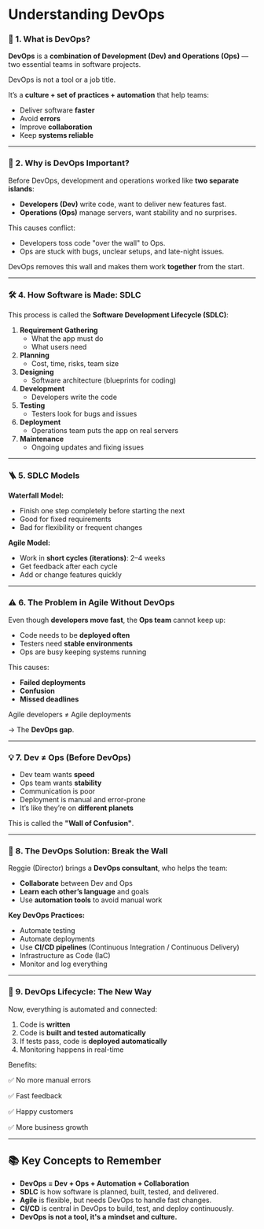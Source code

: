 # Understanding DevOps

### 🧠 1. What is DevOps?

**DevOps** is a **combination of Development (Dev) and Operations (Ops)** — two essential teams in software projects.

DevOps is not a tool or a job title.

It’s a **culture + set of practices + automation** that help teams:

- Deliver software **faster**
- Avoid **errors**
- Improve **collaboration**
- Keep **systems reliable**

---

### 🎯 2. Why is DevOps Important?

Before DevOps, development and operations worked like **two separate islands**:

- **Developers (Dev)** write code, want to deliver new features fast.
- **Operations (Ops)** manage servers, want stability and no surprises.

This causes conflict:

- Developers toss code "over the wall" to Ops.
- Ops are stuck with bugs, unclear setups, and late-night issues.

DevOps removes this wall and makes them work **together** from the start.

---

### 🛠️ 4. How Software is Made: SDLC

This process is called the **Software Development Lifecycle (SDLC)**:

1. **Requirement Gathering**
    - What the app must do
    - What users need
2. **Planning**
    - Cost, time, risks, team size
3. **Designing**
    - Software architecture (blueprints for coding)
4. **Development**
    - Developers write the code
5. **Testing**
    - Testers look for bugs and issues
6. **Deployment**
    - Operations team puts the app on real servers
7. **Maintenance**
    - Ongoing updates and fixing issues

---

### 🪜 5. SDLC Models

**Waterfall Model:**

- Finish one step completely before starting the next
- Good for fixed requirements
- Bad for flexibility or frequent changes

**Agile Model:**

- Work in **short cycles (iterations)**: 2–4 weeks
- Get feedback after each cycle
- Add or change features quickly

---

### ⚠️ 6. The Problem in Agile Without DevOps

Even though **developers move fast**, the **Ops team** cannot keep up:

- Code needs to be **deployed often**
- Testers need **stable environments**
- Ops are busy keeping systems running

This causes:

- **Failed deployments**
- **Confusion**
- **Missed deadlines**

Agile developers ≠ Agile deployments

→ The **DevOps gap**.

---

### 💡 7. Dev ≠ Ops (Before DevOps)

- Dev team wants **speed**
- Ops team wants **stability**
- Communication is poor
- Deployment is manual and error-prone
- It’s like they’re on **different planets**

This is called the **"Wall of Confusion"**.

---

### 🦸 8. The DevOps Solution: Break the Wall

Reggie (Director) brings a **DevOps consultant**, who helps the team:

- **Collaborate** between Dev and Ops
- **Learn each other’s language** and goals
- Use **automation tools** to avoid manual work

**Key DevOps Practices:**

- Automate testing
- Automate deployments
- Use **CI/CD pipelines** (Continuous Integration / Continuous Delivery)
- Infrastructure as Code (IaC)
- Monitor and log everything

---

### 🔁 9. DevOps Lifecycle: The New Way

Now, everything is automated and connected:

1. Code is **written**
2. Code is **built and tested automatically**
3. If tests pass, code is **deployed automatically**
4. Monitoring happens in real-time

Benefits:

✅ No more manual errors

✅ Fast feedback

✅ Happy customers

✅ More business growth

---

## 📚 Key Concepts to Remember

- **DevOps = Dev + Ops + Automation + Collaboration**
- **SDLC** is how software is planned, built, tested, and delivered.
- **Agile** is flexible, but needs DevOps to handle fast changes.
- **CI/CD** is central in DevOps to build, test, and deploy continuously.
- **DevOps is not a tool, it's a mindset and culture.**